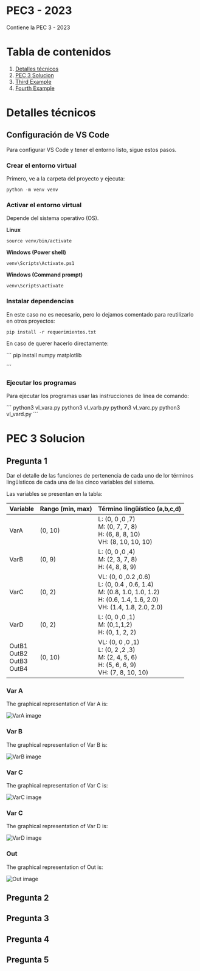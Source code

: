 # PEC3 - 2023

Contiene la PEC 3 - 2023

# Tabla de contenidos

1. [Detalles técnicos](#detalles-tecnicos)
2. [PEC 3 Solucion](#pec-3-solucion)
3. [Third Example](#third-example)
4. [Fourth Example](#fourth-examplehttpwwwfourthexamplecom)

# Detalles técnicos

## Configuración de VS Code

Para configurar VS Code y tener el entorno listo, sigue estos pasos.

### Crear el entorno virtual

Primero, ve a la carpeta del proyecto y ejecuta:

``` 
python -m venv venv
```

### Activar el entorno virtual

Depende del sistema operativo (OS).

__Linux__

```
source venv/bin/activate
```

__Windows (Power shell)__

```
venv\Scripts\Activate.ps1
```

__Windows (Command prompt)__

```
venv\Scripts\activate
```

### Instalar dependencias

En este caso no es necesario, pero lo dejamos comentado para reutilizarlo en otros proyectos:

```
pip install -r requerimientos.txt
```

En caso de querer hacerlo directamente: 

´´´
pip install numpy matplotlib

´´´

### Ejecutar los programas

Para ejecutar los programas usar las instrucciones de línea de comando:

´´´
python3 vl_vara.py
python3 vl_varb.py
python3 vl_varc.py
python3 vl_vard.py
´´´


# PEC 3 Solucion

## Pregunta 1

Dar el detalle de las funciones de pertenencia de cada uno de lor términos lingüísticos de cada una de las cinco variables del sistema.

Las variables se presentan en la tabla:

| Variable | Rango (min, max) | Término lingüístico (a,b,c,d) |
| :-- | :-- | :-- |
| VarA | (0, 10) | L: (0, 0 ,0 ,7)  <br> M: (0, 7, 7, 8) <br> H: (6, 8, 8, 10) <br> VH: (8, 10, 10, 10) |
| VarB | (0, 9) | L: (0, 0 ,0 ,4)  <br> M: (2, 3, 7, 8) <br> H: (4, 8, 8, 9) |
| VarC | (0, 2) | VL: (0, 0 ,0.2 ,0.6) <br> L: (0, 0.4 , 0.6, 1.4)  <br> M: (0.8, 1.0, 1.0, 1.2) <br> H: (0.6, 1.4, 1.6, 2.0) <br> VH: (1.4, 1.8, 2.0, 2.0) |
| VarD | (0, 2) | L: (0, 0 ,0 ,1)  <br> M: (0,1,1,2) <br> H: (0, 1, 2, 2) |
| OutB1 <br> OutB2 <br> OutB3 <br> OutB4 | (0, 10) | VL: (0, 0 ,0 ,1) <br> L: (0, 2 ,2 ,3)  <br> M: (2, 4, 5, 6) <br> H: (5, 6, 6, 9) <br> VH: (7, 8, 10, 10) | 

### Var A

The graphical representation of Var A is:

![VarA image](data/output/variables_linguisticas/VarA.png "VarA")

### Var B

The graphical representation of Var B is:

![VarB image](data/output/variables_linguisticas/VarB.png "VarB")

### Var C

The graphical representation of Var C is:

![VarC image](data/output/variables_linguisticas/VarC.png "VarC")

### Var C

The graphical representation of Var D is:

![VarD image](data/output/variables_linguisticas/VarD.png "VarD")

### Out

The graphical representation of Out is:

![Out image](data/output/variables_linguisticas/Out.png "Out")



## Pregunta 2

## Pregunta 3

## Pregunta 4

## Pregunta 5